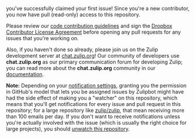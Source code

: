 you've successfully claimed your first issue! Since you're a new contributor, you now have pull (read-only) access to this repository.

Please review our [code contribution guidelines](http://zulip.readthedocs.io/en/latest/index.html#code-docs) and sign the [Dropbox Contributor License Agreement](https://opensource.dropbox.com/cla/) before opening any pull requests for any issues that you're working on.

Also, if you haven't done so already, please join us on the Zulip development server at [chat.zulip.org](https://chat.zulip.org/)! Our community of developers use **chat.zulip.org** as our primary communication forum for developing Zulip; you can read more about the **chat.zulip.org** community in our [documentation](http://zulip.readthedocs.io/en/latest/chat-zulip-org.html).

**Note:** Depending on your [notification settings](https://github.com/settings/notifications), granting you the permission in GitHub's model that lets you be assigned issues by Zulipbot might have had the side effect of making you a "watcher" on this repository, which means that you'll get notifications for every issue and pull request in this repository; for a large repository like [zulip/zulip](https://github.com/zulip/zulip), that mean receiving more than 100 emails per day. If you don't want to receive notifications unless you're actually involved with the issue (which is usually the right choice for large projects), you should [unwatch this repository](https://help.github.com/articles/unwatching-repositories/).